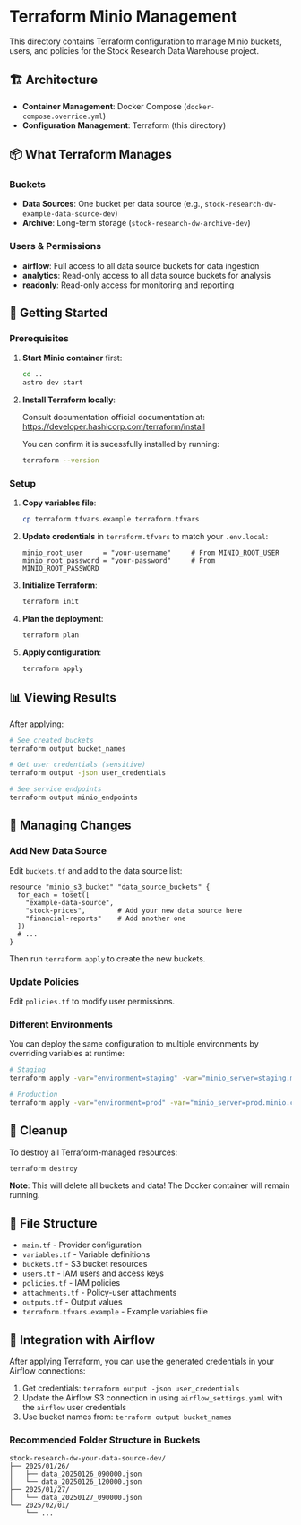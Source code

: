 # Terraform Minio Management

This directory contains Terraform configuration to manage Minio buckets, users, and policies for the Stock Research Data Warehouse project.

## 🏗️ Architecture

- **Container Management**: Docker Compose (`docker-compose.override.yml`)
- **Configuration Management**: Terraform (this directory)

## 📦 What Terraform Manages

### Buckets
- **Data Sources**: One bucket per data source (e.g., `stock-research-dw-example-data-source-dev`)
- **Archive**: Long-term storage (`stock-research-dw-archive-dev`)

### Users & Permissions
- **airflow**: Full access to all data source buckets for data ingestion
- **analytics**: Read-only access to all data source buckets for analysis
- **readonly**: Read-only access for monitoring and reporting

## 🚀 Getting Started

### Prerequisites
1. **Start Minio container** first:
   ```bash
   cd ..
   astro dev start
   ```

2. **Install Terraform locally**:

   Consult documentation official documentation at:
   https://developer.hashicorp.com/terraform/install

   You can confirm it is sucessfully installed by running:
   ``` bash
   terraform --version
   ```

### Setup

1. **Copy variables file**:
   ```bash
   cp terraform.tfvars.example terraform.tfvars
   ```

2. **Update credentials** in `terraform.tfvars` to match your `.env.local`:
   ```hcl
   minio_root_user     = "your-username"     # From MINIO_ROOT_USER
   minio_root_password = "your-password"     # From MINIO_ROOT_PASSWORD
   ```


3. **Initialize Terraform**:
   ```bash
   terraform init
   ```

4. **Plan the deployment**:
   ```bash
   terraform plan
   ```

5. **Apply configuration**:
   ```bash
   terraform apply
   ```

## 📊 Viewing Results

After applying:

```bash
# See created buckets
terraform output bucket_names

# Get user credentials (sensitive)
terraform output -json user_credentials

# See service endpoints
terraform output minio_endpoints
```

## 🔧 Managing Changes

### Add New Data Source
Edit `buckets.tf` and add to the data source list:

```hcl
resource "minio_s3_bucket" "data_source_buckets" {
  for_each = toset([
    "example-data-source",
    "stock-prices",        # Add your new data source here
    "financial-reports"    # Add another one
  ])
  # ...
}
```

Then run `terraform apply` to create the new buckets.

### Update Policies
Edit `policies.tf` to modify user permissions.

### Different Environments
You can deploy the same configuration to multiple environments by overriding variables at runtime:

```bash
# Staging
terraform apply -var="environment=staging" -var="minio_server=staging.minio.com:9000"

# Production
terraform apply -var="environment=prod" -var="minio_server=prod.minio.com:9000"
```

## 🧹 Cleanup

To destroy all Terraform-managed resources:

```bash
terraform destroy
```

**Note**: This will delete all buckets and data! The Docker container will remain running.

## 📁 File Structure

- `main.tf` - Provider configuration
- `variables.tf` - Variable definitions
- `buckets.tf` - S3 bucket resources
- `users.tf` - IAM users and access keys
- `policies.tf` - IAM policies
- `attachments.tf` - Policy-user attachments
- `outputs.tf` - Output values
- `terraform.tfvars.example` - Example variables file

## 🔄 Integration with Airflow

After applying Terraform, you can use the generated credentials in your Airflow connections:

1. Get credentials: `terraform output -json user_credentials`
2. Update the Airflow S3 connection in using `airflow_settings.yaml` with the `airflow` user credentials
3. Use bucket names from: `terraform output bucket_names`

### Recommended Folder Structure in Buckets
```
stock-research-dw-your-data-source-dev/
├── 2025/01/26/
│   ├── data_20250126_090000.json
│   └── data_20250126_120000.json
├── 2025/01/27/
│   └── data_20250127_090000.json
└── 2025/02/01/
    └── ...
```

